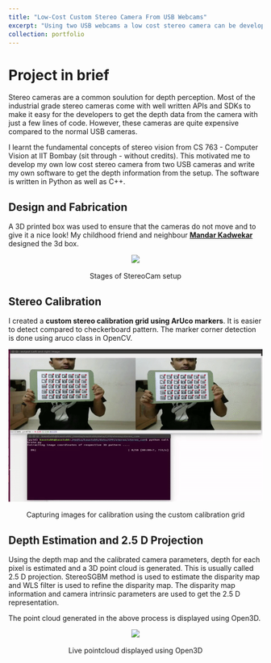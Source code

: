 ```yaml
---
title: "Low-Cost Custom Stereo Camera From USB Webcams"
excerpt: "Using two USB webcams a low cost stereo camera can be developed for depth perception<br/><img src='/images/pgNet.gif'>"
collection: portfolio
---
```


Project in brief
================

Stereo cameras are a common soulution for depth perception. Most of the industrial grade stereo cameras come with well written APIs and SDKs to make it easy for
 the developers to get the depth data from the camera with just a few lines of code. However, these cameras are quite expensive compared to the normal USB cameras.

I learnt the fundamental concepts of stereo vision from CS 763 - Computer Vision at IIT Bombay (sit through - without credits). This motivated me to develop my own 
low cost stereo camera from two USB cameras and write my own software to get the depth information from the setup. The software is written in Python as well as C++. 

Design and Fabrication
----------------------

A 3D printed box was used to ensure that the cameras do not move and to give it a nice look! My childhood friend and neighbour [**Mandar Kadwekar**]() designed the
 3d box.

<p align="center">
  <img src='/images/cameraDesign.gif'>
</p>
<p align="center">
  Stages of StereoCam setup
</p>

Stereo Calibration
------------------

I created a **custom stereo calibration grid using ArUco markers**. It is easier to detect compared to checkerboard pattern. The marker corner detection is done using 
aruco class in OpenCV.

<p align="center">
  <img src='/images/calibration.gif'>
</p>
<p align="center">
  Capturing images for calibration using the custom calibration grid
</p>


Depth Estimation and 2.5 D Projection
-------------------------------------

Using the depth map and the calibrated camera parameters, depth for each pixel is estimated and a 3D point cloud is generated. This is usually called 2.5 D projection.
StereoSGBM method is used to estimate the disparity map and WLS filter is used to refine the disparity map. The disparity map information and camera intrinsic parameters 
are used to get the 2.5 D representation.

The point cloud generated in the above process is displayed using Open3D.

<p align="center">
  <img src='/images/stereo3D.gif'>
</p>
<p align="center">
  Live pointcloud displayed using Open3D
</p>




